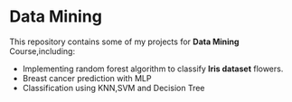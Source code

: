 # Data Mining
This repository contains some of my projects for **Data Mining** Course,including:
- Implementing random forest algorithm to classify **Iris dataset** flowers.
- Breast cancer prediction with MLP
- Classification using KNN,SVM and Decision Tree
